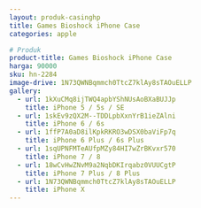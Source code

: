 ```yaml
---
layout: produk-casinghp
title: Games Bioshock iPhone Case
categories: apple

# Produk
product-title: Games Bioshock iPhone Case
harga: 90000
sku: hn-2284
image-drive: 1N73QWNBqmmch0TtcZ7klAy8sTAOuELLP
gallery:
  - url: 1kXuCMq8ijTWQ4apbYShNUsAoBXaBUJJp
    title: iPhone 5 / 5s / SE
  - url: 1skEv9zQX2M--TDDLpbXxnYrB1ieZAlni
    title: iPhone 6 / 6s
  - url: 1ffP7A0aD8ilKpkRKRO3wDSX0baViFp7q
    title: iPhone 6 Plus / 6s Plus
  - url: 1sqUPNFMTeAUfpMZy84HI7wZrBKvxr570
    title: iPhone 7 / 8
  - url: 18wCvHwZNvM9a2NqbDKIrqabz0VUUCgtP
    title: iPhone 7 Plus / 8 Plus
  - url: 1N73QWNBqmmch0TtcZ7klAy8sTAOuELLP
    title: iPhone X
---
```

